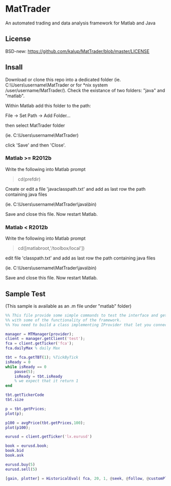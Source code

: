 # MatTrader
An  automated  trading  and  data  analysis  framework  for Matlab  and  Java

## License
BSD-new: https://github.com/kalup/MatTrader/blob/master/LICENSE

## Insall

Download or clone this repo into a dedicated folder (ie. C:\Users\username\MatTrader or for *nix system /user/username/MatTrader/). Check the existance of two folders: "java" and "matlab".

Within Matlab add this folder to the path:

  File -> Set Path -> Add Folder...

then select MatTrader folder

   (ie. C:\Users\username\MatTrader)

click 'Save' and then 'Close'.

### Matlab >= R2012b

Write the following into Matlab prompt

  > cd(prefdir)

Create or edit a file 'javaclasspath.txt' and add as last row the path containing java files

   (ie. C:\Users\username\MatTrader\java\bin)

Save and close this file. Now restart Matlab.

### Matlab < R2012b

Write the following into Matlab prompt

  > cd([matlabroot,'/toolbox/local'])

edit file 'classpath.txt' and add as last row the path containing java files

(ie. C:\Users\username\MatTrader\java\bin)

Save and close this file. Now restart Matlab.

## Sample Test

(This sample is available as an .m file under "matlab" folder)

```matlab
%% This file provide some simple commands to test the interface and get in touch
%% with some of the functionality of the framework.
%% You need to build a class implementing IProvider that let you connect to your provider (for development we used an implementation that made references to Directa APIs, which cannot be shared for APIs policies).

manager = MTManager(provider);
client = manager.getClient('test');
fca = client.getTicker('fca');
fca.dailyMax % daily Max

tbt = fca.getTBT(1); %TickByTick
isReady = 0
while isReady == 0
	pause(5);
	isReady = tbt.isReady
	% we expect that it return 1
end

tbt.getTickerCode
tbt.size

p = tbt.getPrices;
plot(p);

p100 = avgPrice(tbt.getPrices,100);
plot(p100);

eurusd = client.getTicker('lx.eurusd')

book = eurusd.book;
book.bid
book.ask

eurusd.buy(5)
eurusd.sell(5)

[gain, plotter] = HistoricalEval( fca, 20, 1, @seek, @follow, @customPlot);
```
